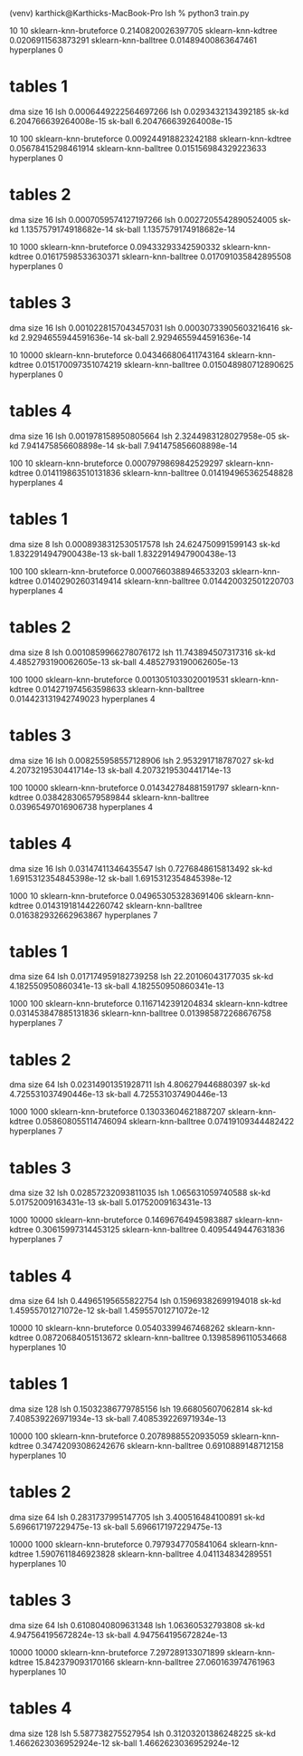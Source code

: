 (venv) karthick@Karthicks-MacBook-Pro lsh % python3 train.py                                                       

10 10
sklearn-knn-bruteforce 0.2140820026397705
sklearn-knn-kdtree 0.0206911563873291
sklearn-knn-balltree 0.01489400863647461
hyperplanes 0
# tables 1
dma size 16
lsh 0.0006449222564697266
lsh 0.0293432134392185
sk-kd 6.204766639264008e-15
sk-ball 6.204766639264008e-15

10 100
sklearn-knn-bruteforce 0.009244918823242188
sklearn-knn-kdtree 0.05678415298461914
sklearn-knn-balltree 0.015156984329223633
hyperplanes 0
# tables 2
dma size 16
lsh 0.0007059574127197266
lsh 0.0027205542890524005
sk-kd 1.1357579174918682e-14
sk-ball 1.1357579174918682e-14

10 1000
sklearn-knn-bruteforce 0.09433293342590332
sklearn-knn-kdtree 0.01617598533630371
sklearn-knn-balltree 0.017091035842895508
hyperplanes 0
# tables 3
dma size 16
lsh 0.0010228157043457031
lsh 0.00030733905603216416
sk-kd 2.9294655944591636e-14
sk-ball 2.9294655944591636e-14

10 10000
sklearn-knn-bruteforce 0.043466806411743164
sklearn-knn-kdtree 0.015170097351074219
sklearn-knn-balltree 0.015048980712890625
hyperplanes 0
# tables 4
dma size 16
lsh 0.001978158950805664
lsh 2.3244983128027958e-05
sk-kd 7.941475856608898e-14
sk-ball 7.941475856608898e-14

100 10
sklearn-knn-bruteforce 0.0007979869842529297
sklearn-knn-kdtree 0.014119863510131836
sklearn-knn-balltree 0.014194965362548828
hyperplanes 4
# tables 1
dma size 8
lsh 0.0008938312530517578
lsh 24.624750991599143
sk-kd 1.8322914947900438e-13
sk-ball 1.8322914947900438e-13

100 100
sklearn-knn-bruteforce 0.0007660388946533203
sklearn-knn-kdtree 0.01402902603149414
sklearn-knn-balltree 0.014420032501220703
hyperplanes 4
# tables 2
dma size 8
lsh 0.0010859966278076172
lsh 11.743894507317316
sk-kd 4.4852793190062605e-13
sk-ball 4.4852793190062605e-13

100 1000
sklearn-knn-bruteforce 0.0013051033020019531
sklearn-knn-kdtree 0.014271974563598633
sklearn-knn-balltree 0.014423131942749023
hyperplanes 4
# tables 3
dma size 16
lsh 0.008255958557128906
lsh 2.953291718787027
sk-kd 4.2073219530441714e-13
sk-ball 4.2073219530441714e-13

100 10000
sklearn-knn-bruteforce 0.014342784881591797
sklearn-knn-kdtree 0.038428306579589844
sklearn-knn-balltree 0.03965497016906738
hyperplanes 4
# tables 4
dma size 16
lsh 0.03147411346435547
lsh 0.7276848615813492
sk-kd 1.6915312354845398e-12
sk-ball 1.6915312354845398e-12

1000 10
sklearn-knn-bruteforce 0.049653053283691406
sklearn-knn-kdtree 0.014319181442260742
sklearn-knn-balltree 0.016382932662963867
hyperplanes 7
# tables 1
dma size 64
lsh 0.017174959182739258
lsh 22.20106043177035
sk-kd 4.182550950860341e-13
sk-ball 4.182550950860341e-13

1000 100
sklearn-knn-bruteforce 0.1167142391204834
sklearn-knn-kdtree 0.031453847885131836
sklearn-knn-balltree 0.013985872268676758
hyperplanes 7
# tables 2
dma size 64
lsh 0.02314901351928711
lsh 4.806279446880397
sk-kd 4.725531037490446e-13
sk-ball 4.725531037490446e-13

1000 1000
sklearn-knn-bruteforce 0.13033604621887207
sklearn-knn-kdtree 0.058608055114746094
sklearn-knn-balltree 0.07419109344482422
hyperplanes 7
# tables 3
dma size 32
lsh 0.02857232093811035
lsh 1.065631059740588
sk-kd 5.01752009163431e-13
sk-ball 5.01752009163431e-13

1000 10000
sklearn-knn-bruteforce 0.14696764945983887
sklearn-knn-kdtree 0.30615997314453125
sklearn-knn-balltree 0.4095449447631836
hyperplanes 7
# tables 4
dma size 64
lsh 0.44965195655822754
lsh 0.15969382699194018
sk-kd 1.45955701271072e-12
sk-ball 1.45955701271072e-12

10000 10
sklearn-knn-bruteforce 0.05403399467468262
sklearn-knn-kdtree 0.08720684051513672
sklearn-knn-balltree 0.13985896110534668
hyperplanes 10
# tables 1
dma size 128
lsh 0.15032386779785156
lsh 19.66805607062814
sk-kd 7.408539226971934e-13
sk-ball 7.408539226971934e-13

10000 100
sklearn-knn-bruteforce 0.20789885520935059
sklearn-knn-kdtree 0.34742093086242676
sklearn-knn-balltree 0.6910889148712158
hyperplanes 10
# tables 2
dma size 64
lsh 0.2831737995147705
lsh 3.400516484100891
sk-kd 5.696617197229475e-13
sk-ball 5.696617197229475e-13

10000 1000
sklearn-knn-bruteforce 0.7979347705841064
sklearn-knn-kdtree 1.5907611846923828
sklearn-knn-balltree 4.041134834289551
hyperplanes 10
# tables 3
dma size 64
lsh 0.6108040809631348
lsh 1.06360532793808
sk-kd 4.947564195672824e-13
sk-ball 4.947564195672824e-13

10000 10000
sklearn-knn-bruteforce 7.297289133071899
sklearn-knn-kdtree 15.842379093170166
sklearn-knn-balltree 27.060163974761963
hyperplanes 10
# tables 4
dma size 128
lsh 5.587738275527954
lsh 0.31203201386248225
sk-kd 1.4662623036952924e-12
sk-ball 1.4662623036952924e-12